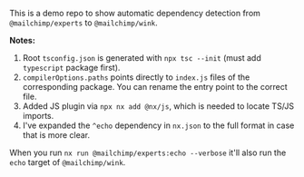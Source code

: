 This is a demo repo to show automatic dependency detection from `@mailchimp/experts` to `@mailchimp/wink`.

**Notes:**

1. Root `tsconfig.json` is generated with `npx tsc --init` (must add `typescript` package first).
2. `compilerOptions.paths` points directly to `index.js` files of the corresponding package. You can rename the entry point to the correct file.
3. Added JS plugin via `npx nx add @nx/js`, which is needed to locate TS/JS imports.
4. I've expanded the `^echo` dependency in `nx.json` to the full format in case that is more clear.

When you run `nx run @mailchimp/experts:echo --verbose` it'll also run the `echo` target of `@mailchimp/wink`.
